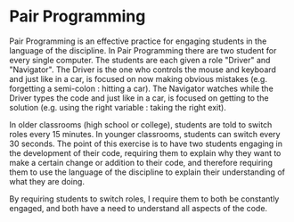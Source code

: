 # Pair Programming
Pair Programming is an effective practice for engaging students in the language of the discipline. In Pair Programming there are two student for every single computer. The students are each given a role "Driver" and "Navigator". The Driver is the one who controls the mouse and keyboard and just like in a car, is focused on now making obvious mistakes (e.g. forgetting a semi-colon : hitting a car). The Navigator watches while the Driver types the code and just like in a car, is focused on getting to the solution (e.g. using the right variable : taking the right exit).

In older classrooms (high school or college), students are told to switch roles every 15 minutes. In younger classrooms, students can switch every 30 seconds. The point of this exercise is to have two students engaging in the development of their code, requiring them to explain why they want to make a certain change or addition to their code, and therefore requiring them to use the language of the discipline to explain their understanding of what they are doing.

By requiring students to switch roles, I require them to both be constantly engaged, and both have a need to understand all aspects of the code. 